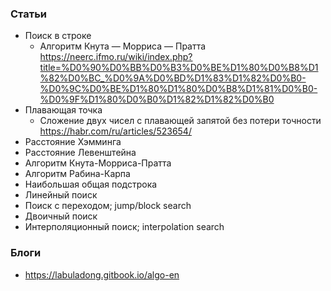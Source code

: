 
### Статьи

- Поиск в строке
    - Алгоритм Кнута — Морриса — Пратта https://neerc.ifmo.ru/wiki/index.php?title=%D0%90%D0%BB%D0%B3%D0%BE%D1%80%D0%B8%D1%82%D0%BC_%D0%9A%D0%BD%D1%83%D1%82%D0%B0-%D0%9C%D0%BE%D1%80%D1%80%D0%B8%D1%81%D0%B0-%D0%9F%D1%80%D0%B0%D1%82%D1%82%D0%B0
- Плавающая точка
    - Сложение двух чисел с плавающей запятой без потери точности https://habr.com/ru/articles/523654/
- Расстояние Хэмминга
- Расстояние Левенштейна
- Алгоритм Кнута-Морриса-Пратта
- Алгоритм Рабина-Карпа
- Наибольшая общая подстрока
- Линейный поиск
- Поиск с переходом; jump/block search
- Двоичный поиск
- Интерполяционный поиск; interpolation search

### Блоги

- https://labuladong.gitbook.io/algo-en